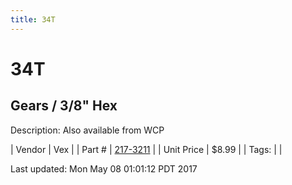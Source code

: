 ```yaml
---
title: 34T
---
```


# 34T
## Gears / 3/8" Hex
Description: 	Also available from WCP 

| Vendor | Vex | 
| Part # | [217-3211](http://www.vexrobotics.com/vexpro/motion/vexpro-gears/3-8-hex-bore.html) | 
| Unit Price | $8.99 | 
| Tags: |  | 

Last updated: Mon May 08 01:01:12 PDT 2017